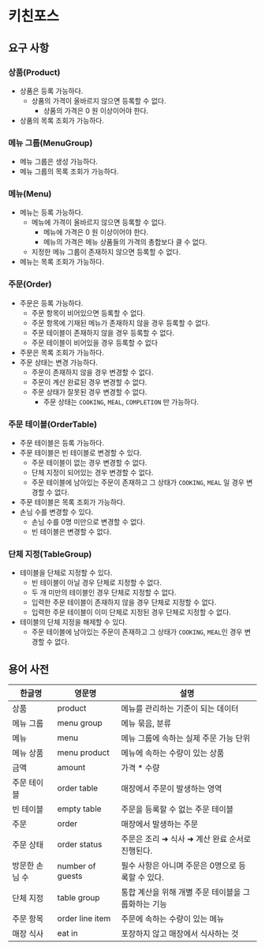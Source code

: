 # 키친포스

## 요구 사항

### 상품(Product)
- 상품은 등록 가능하다.
    - 상품의 가격이 올바르지 않으면 등록할 수 없다.
        - 상품의 가격은 0 원 이상이어야 한다.
-  상품의 목록 조회가 가능하다.

### 메뉴 그룹(MenuGroup)
- 메뉴 그룹은 생성 가능하다.
- 메뉴 그룹의 목록 조회가 가능하다.

### 메뉴(Menu)
- 메뉴는 등록 가능하다.
    - 메뉴에 가격이 올바르지 않으면 등록할 수 없다.
        - 메뉴에 가격은 0 원 이상이어야 한다.
        - 메뉴의 가격은 메뉴 상품들의 가격의 총합보다 클 수 없다.
    - 지정한 메뉴 그룹이 존재하지 않으면 등록할 수 없다.
- 메뉴는 목록 조회가 가능하다.

### 주문(Order)
- 주문은 등록 가능하다.
    - 주문 항목이 비어있으면 등록할 수 없다.
    - 주문 항목에 기재된 메뉴가 존재하지 않을 경우 등록할 수 없다.
    - 주문 테이블이 존재하지 않을 경우 등록할 수 없다.
    - 주문 테이블이 비어있을 경우 등록할 수 없다
- 주문은 목록 조회가 가능하다.
- 주문 상태는 변경 가능하다.
    - 주문이 존재하지 않을 경우 변경할 수 없다.
    - 주문이 계산 완료된 경우 변경할 수 없다.
    - 주문 상태가 잘못된 경우 변경할 수 없다.
        - 주문 상태는 `COOKING`, `MEAL`, `COMPLETION` 만 가능하다.

### 주문 테이블(OrderTable)
- 주문 테이블은 등록 가능하다.
- 주문 테이블은 빈 테이블로 변경할 수 있다.
    - 주문 테이블이 없는 경우 변경할 수 없다.
    - 단체 지정이 되어있는 경우 변경할 수 없다.
    - 주문 테이블에 남아있는 주문이 존재하고 그 상태가 `COOKING`, `MEAL` 일 경우 변경할 수 없다.
- 주문 테이블은 목록 조회가 가능하다.
- 손님 수를 변경할 수 있다.
    - 손님 수를 0명 미만으로 변경할 수 없다.
    - 빈 테이블은 변경할 수 없다.

### 단체 지정(TableGroup)
- 테이블을 단체로 지정할 수 있다.
    - 빈 테이블이 아닐 경우 단체로 지정할 수 없다.
    - 두 개 미만의 테이블인 경우 단체로 지정할 수 없다.
    - 입력한 주문 테이블이 존재하지 않을 경우 단체로 지정할 수 없다.
    - 입력한 주문 테이블이 이미 단체로 지정된 경우 단체로 지정할 수 없다.
- 테이블의 단체 지정을 해제할 수 있다.
    - 주문 테이블에 남아있는 주문이 존재하고 그 상태가 `COOKING`, `MEAL`인 경우 변경할 수 없다.

## 용어 사전

| 한글명 | 영문명 | 설명 |
| --- | --- | --- |
| 상품 | product | 메뉴를 관리하는 기준이 되는 데이터 |
| 메뉴 그룹 | menu group | 메뉴 묶음, 분류 |
| 메뉴 | menu | 메뉴 그룹에 속하는 실제 주문 가능 단위 |
| 메뉴 상품 | menu product | 메뉴에 속하는 수량이 있는 상품 |
| 금액 | amount | 가격 * 수량 |
| 주문 테이블 | order table | 매장에서 주문이 발생하는 영역 |
| 빈 테이블 | empty table | 주문을 등록할 수 없는 주문 테이블 |
| 주문 | order | 매장에서 발생하는 주문 |
| 주문 상태 | order status | 주문은 조리 ➜ 식사 ➜ 계산 완료 순서로 진행된다. |
| 방문한 손님 수 | number of guests | 필수 사항은 아니며 주문은 0명으로 등록할 수 있다. |
| 단체 지정 | table group | 통합 계산을 위해 개별 주문 테이블을 그룹화하는 기능 |
| 주문 항목 | order line item | 주문에 속하는 수량이 있는 메뉴 |
| 매장 식사 | eat in | 포장하지 않고 매장에서 식사하는 것 |
